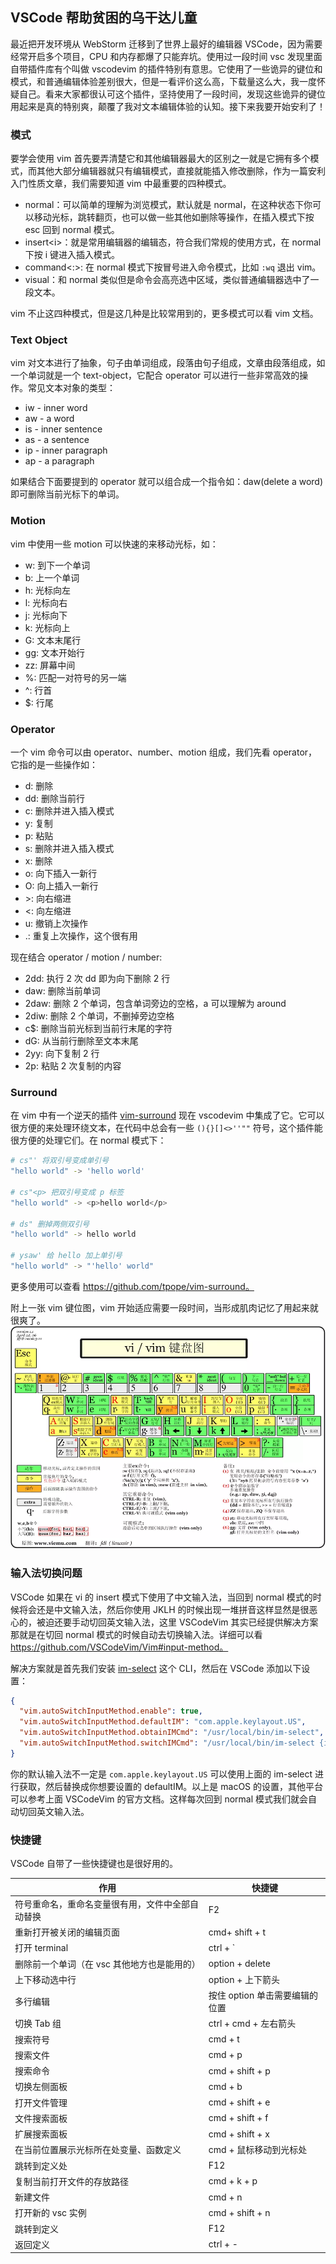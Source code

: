 ## VSCode 帮助贫困的乌干达儿童

最近把开发环境从 WebStorm 迁移到了世界上最好的编辑器 VSCode，因为需要经常开启多个项目，CPU 和内存都爆了只能弃坑。使用过一段时间 vsc 发现里面自带插件库有个叫做 vscodevim 的插件特别有意思。它使用了一些诡异的键位和模式，和普通编辑体验差别很大，但是一看评价这么高，下载量这么大，我一度怀疑自己。看来大家都很认可这个插件，坚持使用了一段时间，发现这些诡异的键位用起来是真的特别爽，颠覆了我对文本编辑体验的认知。接下来我要开始安利了！

### 模式

要学会使用 vim 首先要弄清楚它和其他编辑器最大的区别之一就是它拥有多个模式，而其他大部分编辑器就只有编辑模式，直接就能插入修改删除，作为一篇安利入门性质文章，我们需要知道 vim 中最重要的四种模式。

- normal<esc>：可以简单的理解为浏览模式，默认就是 normal，在这种状态下你可以移动光标，跳转翻页，也可以做一些其他如删除等操作，在插入模式下按 esc 回到 normal 模式。
- insert\<i>：就是常用编辑器的编辑态，符合我们常规的使用方式，在 normal 下按 i 键进入插入模式。
- command<:>: 在 normal 模式下按冒号进入命令模式，比如 `:wq` 退出 vim。
- visual<v>：和 normal 类似但是命令会高亮选中区域，类似普通编辑器选中了一段文本。

vim 不止这四种模式，但是这几种是比较常用到的，更多模式可以看 vim 文档。

### Text Object

vim 对文本进行了抽象，句子由单词组成，段落由句子组成，文章由段落组成，如一个单词就是一个 text-object，它配合 operator 可以进行一些非常高效的操作。常见文本对象的类型：

- iw - inner word
- aw - a word
- is - inner sentence
- as - a sentence
- ip - inner paragraph
- ap - a paragraph

如果结合下面要提到的 operator 就可以组合成一个指令如：daw(delete a word) 即可删除当前光标下的单词。

### Motion

vim 中使用一些 motion 可以快速的来移动光标，如：

- w: 到下一个单词
- b: 上一个单词
- h: 光标向左
- l: 光标向右
- j: 光标向下
- k: 光标向上
- G: 文本末尾行
- gg: 文本开始行
- zz: 屏幕中间
- %: 匹配一对符号的另一端
- ^: 行首
- \$: 行尾

### Operator

一个 vim 命令可以由 operator、number、motion 组成，我们先看 operator，它指的是一些操作如：

- d: 删除
- dd: 删除当前行
- c: 删除并进入插入模式
- y: 复制
- p: 粘贴
- s: 删除并进入插入模式
- x: 删除
- o: 向下插入一新行
- O: 向上插入一新行
- \>: 向右缩进
- <: 向左缩进
- u: 撤销上次操作
- .: 重复上次操作，这个很有用

现在结合 operator / motion / number:

- 2dd: 执行 2 次 dd 即为向下删除 2 行
- daw: 删除当前单词
- 2daw: 删除 2 个单词，包含单词旁边的空格，a 可以理解为 around
- 2diw: 删除 2 个单词，不删掉旁边空格
- c\$: 删除当前光标到当前行末尾的字符
- dG: 从当前行删除至文本末尾
- 2yy: 向下复制 2 行
- 2p: 粘贴 2 次复制的内容

### Surround

在 vim 中有一个逆天的插件 [vim-surround](https://github.com/tpope/vim-surround) 现在 vscodevim 中集成了它。它可以很方便的来处理环绕文本，在代码中总会有一些 `(){}[]<>''""` 符号，这个插件能很方便的处理它们。在 normal 模式下：

```bash
# cs"' 将双引号变成单引号
"hello world" -> 'hello world'

# cs"<p> 把双引号变成 p 标签
"hello world" -> <p>hello world</p>

# ds" 删掉两侧双引号
"hello world" -> hello world

# ysaw' 给 hello 加上单引号
"hello world" -> "'hello' world"
```

更多使用可以查看 https://github.com/tpope/vim-surround。

附上一张 vim 键位图，vim 开始适应需要一段时间，当形成肌肉记忆了用起来就很爽了。
![](https://raw.githubusercontent.com/Jiavan/blog/master/src/assets/vim-keymap.png)

### 输入法切换问题

VSCode 如果在 vi 的 insert 模式下使用了中文输入法，当回到 normal 模式的时候将会还是中文输入法，然后你使用 JKLH 的时候出现一堆拼音这样显然是很恶心的，被迫还要手动切回英文输入法，这里 VSCodeVim 其实已经提供解决方案那就是在切回 normal 模式的时候自动去切换输入法。详细可以看 https://github.com/VSCodeVim/Vim#input-method。

解决方案就是首先我们安装 [im-select](https://github.com/daipeihust/im-select) 这个 CLI，然后在 VSCode 添加以下设置：

```json
{
  "vim.autoSwitchInputMethod.enable": true,
  "vim.autoSwitchInputMethod.defaultIM": "com.apple.keylayout.US",
  "vim.autoSwitchInputMethod.obtainIMCmd": "/usr/local/bin/im-select",
  "vim.autoSwitchInputMethod.switchIMCmd": "/usr/local/bin/im-select {im}"
}
```

你的默认输入法不一定是 `com.apple.keylayout.US` 可以使用上面的 im-select 进行获取，然后替换成你想要设置的 defaultIM。以上是 macOS 的设置，其他平台可以参考上面 VSCodeVim 的官方文档。这样每次回到 normal 模式我们就会自动切回英文输入法。

### 快捷键

VSCode 自带了一些快捷键也是很好用的。

| 作用                                             | 快捷键                         |
| ------------------------------------------------ | ------------------------------ |
| 符号重命名，重命名变量很有用，文件中全部自动替换 | F2                             |
| 重新打开被关闭的编辑页面                         | cmd+ shift + t                 |
| 打开 terminal                                    | ctrl + `                       |
| 删除前一个单词（在 vsc 其他地方也是能用的）      | option + delete                |
| 上下移动选中行                                   | option + 上下箭头              |
| 多行编辑                                         | 按住 option 单击需要编辑的位置 |
| 切换 Tab 组                                      | ctrl + cmd + 左右箭头          |
| 搜索符号                                         | cmd + t                        |
| 搜索文件                                         | cmd + p                        |
| 搜索命令                                         | cmd + shift + p                |
| 切换左侧面板                                     | cmd + b                        |
| 打开文件管理                                     | cmd + shift + e                |
| 文件搜索面板                                     | cmd + shift + f                |
| 扩展搜索面板                                     | cmd + shift + x                |
| 在当前位置展示光标所在处变量、函数定义           | cmd + 鼠标移动到光标处         |
| 跳转到定义处                                     | F12                            |
| 复制当前打开文件的存放路径                       | cmd + k + p                    |
| 新建文件                                         | cmd + n                        |
| 打开新的 vsc 实例                                | cmd + shift + n                |
| 跳转到定义                                       | F12                            |
| 返回定义                                         | ctrl + -                       |
